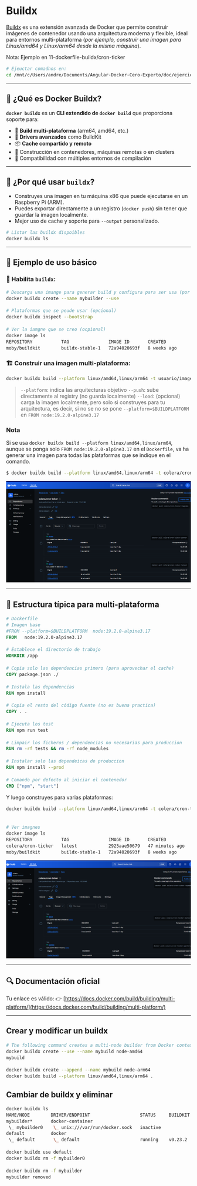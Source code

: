 # Buildx

[Buildx](https://docs.docker.com/build/building/multi-platform/#getting-started) es una extensión avanzada de Docker que permite construir imágenes de contenedor usando una arquitectura moderna y flexible, ideal para entornos multi-plataforma  (_por ejemplo, construir una imagen para Linux/amd64 y Linux/arm64 desde la misma máquina_).

Nota: Ejemplo en  11-dockerfile-buildx/cron-ticker

```bash
# Ejeuctar comadnos en:
cd /mnt/c/Users/andre/Documents/Angular-Docker-Cero-Experto/doc/ejercicios/11-dockerfile-buildx/cron-ticker
```
---

## 🧱 ¿Qué es Docker Buildx?

**`docker buildx`** es un **CLI extendido de `docker build`** que proporciona soporte para:

* 🔄 **Build multi-plataforma** (arm64, amd64, etc.)
* 🧩 **Drivers avanzados** como BuildKit
* 📦 **Cache compartido y remoto**
* 🐳 Construcción en contenedores, máquinas remotas o en clusters
* 🧪 Compatibilidad con múltiples entornos de compilación

---

## 🚀 ¿Por qué usar `buildx`?

* Construyes una imagen en tu máquina x86 que puede ejecutarse en un Raspberry Pi (ARM).
* Puedes exportar directamente a un registro (`docker push`) sin tener que guardar la imagen localmente.
* Mejor uso de cache y soporte para `--output` personalizado.

```bash
# Listar las buildx dispoibles
docker buildx ls
```
---

## 🧪 Ejemplo de uso básico

### 🔧 Habilita `buildx`:

```bash
# Descarga una imange para generar build y configura para ser usa (por defecto todas las plataformas)
docker buildx create --name mybuilder --use

# Plataformas que se peude usar (opcional)
docker buildx inspect --bootstrap

# Ver la iamgne que se creo (ocpional)
docker image ls
REPOSITORY           TAG               IMAGE ID       CREATED          SIZE
moby/buildkit        buildx-stable-1   72a94020693f   8 weeks ago      216MB
```

### 🏗 Construir una imagen multi-plataforma:

```bash
docker buildx build --platform linux/amd64,linux/arm64 -t usuario/imagen:tag --push .
```

> `--platform`: indica las arquitecturas objetivo
> `--push`: sube directamente al registry (no guarda localmente)
> `--load`: (opcional) carga la imagen localmente, pero solo si construyes para tu arquitectura, es decir, si no se no se pone `--platform=$BUILDPLATFORM` en `FROM node:19.2.0-alpine3.17`

### Nota
Si se usa `docker buildx build --platform linux/amd64,linux/arm64`, aunque se ponga solo `FROM node:19.2.0-alpine3.17` en el `Dockerfile`, va ha generar una imagen para todas las plataformas que se indique en el comando.
```bash
$ docker buildx build --platform linux/amd64,linux/arm64 -t colera/cron-ticker --push .
```

![alt text](imgs/docker-buildx-2.png)

---

## 📁 Estructura típica para multi-plataforma

```dockerfile
# Dockerfile
# Imagen base
#FROM --platform=$BUILDPLATFORM  node:19.2.0-alpine3.17
FROM   node:19.2.0-alpine3.17

# Establece el directorio de trabajo
WORKDIR /app

# Copia solo las dependencias primero (para aprovechar el cache)
COPY package.json ./

# Instala las dependencias
RUN npm install

# Copia el resto del código fuente (no es buena practica)
COPY . .

# Ejecuta los test
RUN npm run test

# Limpair los ficheros / dependencias no necesarias para produccion
RUN rm -rf tests && rm -rf node_modules

# Instalar solo las dependeicas de produccion
RUN npm install --prod

# Comando por defecto al iniciar el contenedor
CMD ["npm", "start"]

```

Y luego construyes para varias plataformas:

```bash
docker buildx build --platform linux/amd64,linux/arm64 -t colera/cron-ticker --push .


# Ver imagnes
docker image ls
REPOSITORY           TAG               IMAGE ID       CREATED          SIZE
colera/cron-ticker   latest            2925aae50679   47 minutes ago   245MB
moby/buildkit        buildx-stable-1   72a94020693f   8 weeks ago      216MB
```

![alt text](imgs/docker-buildx.png)

---

## 🔍 Documentación oficial

Tu enlace es válido:
👉 [https://docs.docker.com/build/building/multi-platform/](https://docs.docker.com/build/building/multi-platform/)

---

## Crear y modificar un buildx


```bash
# The following command creates a multi-node builder from Docker contexts named node-amd64 and node-arm64
docker buildx create --use --name mybuild node-amd64
mybuild

docker buildx create --append --name mybuild node-arm64
docker buildx build --platform linux/amd64,linux/arm64 .
```

## Cambiar de buildx y eliminar

```bash
docker buildx ls
NAME/NODE        DRIVER/ENDPOINT                   STATUS     BUILDKIT   PLATFORMS
mybuilder*       docker-container                                        
 \_ mybuilder0    \_ unix:///var/run/docker.sock   inactive              
default          docker                                                  
 \_ default       \_ default                       running    v0.23.2    linux/amd64 (+3), linux/386

docker buildx use default
docker buildx rm -f mybuilder0

docker buildx rm -f mybuilder
mybuilder removed
```